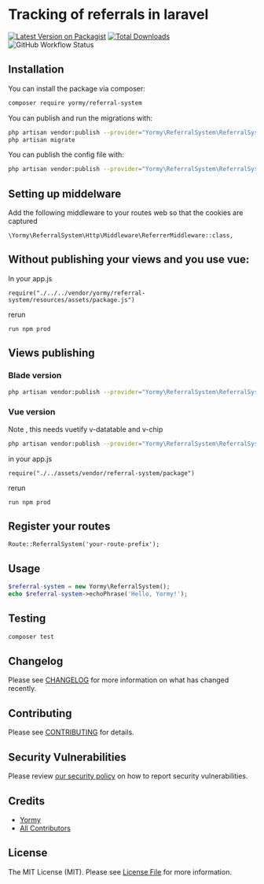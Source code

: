 # Tracking of referrals in laravel

[![Latest Version on Packagist](https://img.shields.io/packagist/v/yormy/referral-system.svg?style=flat-square)](https://packagist.org/packages/yormy/referral-system)
[![Total Downloads](https://img.shields.io/packagist/dt/yormy/referral-system.svg?style=flat-square)](https://packagist.org/packages/yormy/referral-system)
![GitHub Workflow Status](https://img.shields.io/github/workflow/status/facade/ignition/run-php-tests?label=Tests)

## Installation


You can install the package via composer:

```bash
composer require yormy/referral-system
```

You can publish and run the migrations with:

```bash
php artisan vendor:publish --provider="Yormy\ReferralSystem\ReferralSystemServiceProvider" --tag="migrations"
php artisan migrate
```

You can publish the config file with:
```bash
php artisan vendor:publish --provider="Yormy\ReferralSystem\ReferralSystemServiceProvider" --tag="config"
```

## Setting up middelware
Add the following middleware to your routes web so that the cookies are captured
```
\Yormy\ReferralSystem\Http\Middleware\ReferrerMiddleware::class,
```

## Without publishing your views and you use vue:
In your app.js
```
require("./../../vendor/yormy/referral-system/resources/assets/package.js")
```
rerun
```
run npm prod
```

## Views publishing
### Blade version
```bash
php artisan vendor:publish --provider="Yormy\ReferralSystem\ReferralSystemServiceProvider" --tag="blade"
```

### Vue version
Note , this needs vuetify v-datatable and v-chip
```bash
php artisan vendor:publish --provider="Yormy\ReferralSystem\ReferralSystemServiceProvider" --tag="vue"
```

in your app.js
```
require("./../assets/vendor/referral-system/package")
```

rerun
```
run npm prod
```


## Register your routes
```
Route::ReferralSystem('your-route-prefix');
```

## Usage

``` php
$referral-system = new Yormy\ReferralSystem();
echo $referral-system->echoPhrase('Hello, Yormy!');
```

## Testing

``` bash
composer test
```

## Changelog

Please see [CHANGELOG](CHANGELOG.md) for more information on what has changed recently.

## Contributing

Please see [CONTRIBUTING](.github/CONTRIBUTING.md) for details.

## Security Vulnerabilities

Please review [our security policy](../../security/policy) on how to report security vulnerabilities.

## Credits

- [Yormy](https://github.com/yormy)
- [All Contributors](../../contributors)

## License

The MIT License (MIT). Please see [License File](LICENSE.md) for more information.

